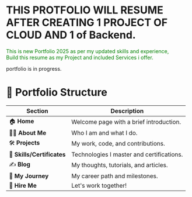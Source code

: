 # THIS PROTFOLIO WILL RESUME AFTER CREATING 1 PROJECT OF CLOUD AND 1 of Backend.
<p style="color: green;">This is new Portfolio 2025 as per my updated skills and experience,<br>
Build this resume as my Project and included Services i offer.</p>
portfolio is in progress.<br>

# 🚀 **Portfolio Structure**  

| **Section**       | **Description**                          |
|--------------------|------------------------------------------|
| 🏠 **Home**        | Welcome page with a brief introduction.  |
| 👨‍💻 **About Me**   | Who I am and what I do.                  |
| 🛠️ **Projects**    | My work, code, and contributions.        |
| 📜 **Skills/Certificates** | Technologies I master and certifications. |
| ✍️ **Blog**        | My thoughts, tutorials, and articles.    |
| 🌟 **My Journey**  | My career path and milestones.           |
| 💼 **Hire Me**     | Let's work together!                     |
